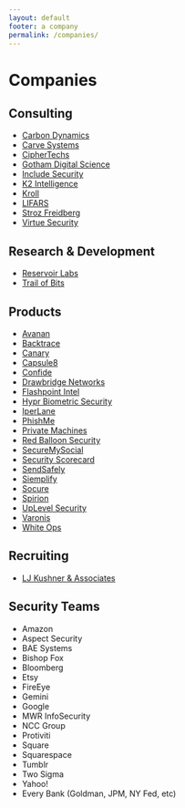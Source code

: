 ```yaml
---
layout: default
footer: a company
permalink: /companies/
---
```


# Companies

## Consulting

* [Carbon Dynamics](https://www.carbondynamics.co/)
* [Carve Systems](https://www.carvesystems.com/)
* [CipherTechs](https://www.ciphertechs.com/)
* [Gotham Digital Science](https://www.gdssecurity.com/)
* [Include Security](https://www.includesecurity.com/)
* [K2 Intelligence](https://www.k2intelligence.com/)
* [Kroll](http://www.kroll.com/en-us)
* [LIFARS](https://lifars.com/)
* [Stroz Freidberg](https://www.strozfriedberg.com/)
* [Virtue Security](https://www.virtuesecurity.com/)

## Research & Development

* [Reservoir Labs](https://www.reservoir.com/)
* [Trail of Bits](https://www.trailofbits.com/)

## Products

* [Avanan](https://www.avanan.com/)
* [Backtrace](https://backtrace.io)
* [Canary](https://canary.is/)
* [Capsule8](https://capsule8.io/)
* [Confide](https://getconfide.com/)
* [Drawbridge Networks](https://www.drawbridge.io/)
* [Flashpoint Intel](https://www.flashpoint-intel.com/)
* [Hypr Biometric Security](https://www.hypr.com/)
* [IperLane](https://www.iperlane.com/)
* [PhishMe](https://phishme.com/)
* [Private Machines](https://privatemachines.com/)
* [Red Balloon Security](https://www.redballoonsecurity.com/)
* [SecureMySocial](https://www.securemysocial.com/)
* [Security Scorecard](https://securityscorecard.com/)
* [SendSafely](https://www.sendsafely.com/)
* [Siemplify](https://www.siemplify.co/)
* [Socure](https://www.socure.com/)
* [Spirion](https://www.spirion.com/)
* [UpLevel Security](https://www.uplevelsecurity.com/)
* [Varonis](https://www.varonis.com/)
* [White Ops](https://www.whiteops.com/)

## Recruiting
* [LJ Kushner & Associates](http://ljkushner.com/)

## Security Teams
* Amazon
* Aspect Security
* BAE Systems
* Bishop Fox
* Bloomberg
* Etsy
* FireEye
* Gemini
* Google
* MWR InfoSecurity
* NCC Group
* Protiviti
* Square
* Squarespace
* Tumblr
* Two Sigma
* Yahoo!
* Every Bank (Goldman, JPM, NY Fed, etc)
